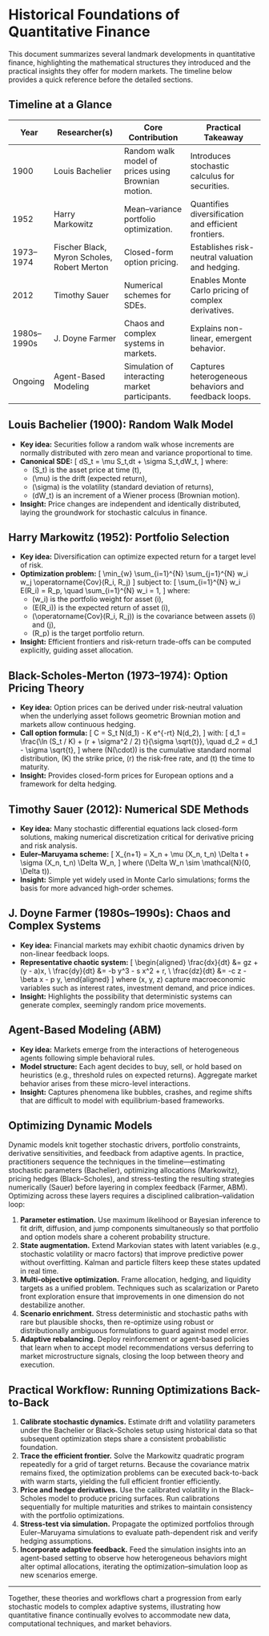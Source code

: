 # Historical Foundations of Quantitative Finance

This document summarizes several landmark developments in quantitative finance, highlighting the mathematical structures they introduced and the practical insights they offer for modern markets. The timeline below provides a quick reference before the detailed sections.

## Timeline at a Glance

| Year | Researcher(s) | Core Contribution | Practical Takeaway |
| ---- | ------------- | ----------------- | ------------------ |
| 1900 | Louis Bachelier | Random walk model of prices using Brownian motion. | Introduces stochastic calculus for securities. |
| 1952 | Harry Markowitz | Mean–variance portfolio optimization. | Quantifies diversification and efficient frontiers. |
| 1973–1974 | Fischer Black, Myron Scholes, Robert Merton | Closed-form option pricing. | Establishes risk-neutral valuation and hedging. |
| 2012 | Timothy Sauer | Numerical schemes for SDEs. | Enables Monte Carlo pricing of complex derivatives. |
| 1980s–1990s | J. Doyne Farmer | Chaos and complex systems in markets. | Explains non-linear, emergent behavior. |
| Ongoing | Agent-Based Modeling | Simulation of interacting market participants. | Captures heterogeneous behaviors and feedback loops. |

## Louis Bachelier (1900): Random Walk Model

- **Key idea:** Securities follow a random walk whose increments are normally distributed with zero mean and variance proportional to time.
- **Canonical SDE:**
  \[
  dS_t = \mu S_t\,dt + \sigma S_t\,dW_t,
  \]
  where:
  - \(S_t\) is the asset price at time \(t\),
  - \(\mu\) is the drift (expected return),
  - \(\sigma\) is the volatility (standard deviation of returns),
  - \(dW_t\) is an increment of a Wiener process (Brownian motion).
- **Insight:** Price changes are independent and identically distributed, laying the groundwork for stochastic calculus in finance.

## Harry Markowitz (1952): Portfolio Selection

- **Key idea:** Diversification can optimize expected return for a target level of risk.
- **Optimization problem:**
  \[
  \min_{w} \sum_{i=1}^{N} \sum_{j=1}^{N} w_i w_j \operatorname{Cov}(R_i, R_j)
  \]
  subject to:
  \[
  \sum_{i=1}^{N} w_i E(R_i) = R_p, \quad \sum_{i=1}^{N} w_i = 1,
  \]
  where:
  - \(w_i\) is the portfolio weight for asset \(i\),
  - \(E(R_i)\) is the expected return of asset \(i\),
  - \(\operatorname{Cov}(R_i, R_j)\) is the covariance between assets \(i\) and \(j\),
  - \(R_p\) is the target portfolio return.
- **Insight:** Efficient frontiers and risk-return trade-offs can be computed explicitly, guiding asset allocation.

## Black-Scholes-Merton (1973–1974): Option Pricing Theory

- **Key idea:** Option prices can be derived under risk-neutral valuation when the underlying asset follows geometric Brownian motion and markets allow continuous hedging.
- **Call option formula:**
  \[
  C = S_t N(d_1) - K e^{-rt} N(d_2),
  \]
  with:
  \[
  d_1 = \frac{\ln (S_t / K) + (r + \sigma^2 / 2) t}{\sigma \sqrt{t}}, \quad d_2 = d_1 - \sigma \sqrt{t},
  \]
  where \(N(\cdot)\) is the cumulative standard normal distribution, \(K\) the strike price, \(r\) the risk-free rate, and \(t\) the time to maturity.
- **Insight:** Provides closed-form prices for European options and a framework for delta hedging.

## Timothy Sauer (2012): Numerical SDE Methods

- **Key idea:** Many stochastic differential equations lack closed-form solutions, making numerical discretization critical for derivative pricing and risk analysis.
- **Euler–Maruyama scheme:**
  \[
  X_{n+1} = X_n + \mu (X_n, t_n) \Delta t + \sigma (X_n, t_n) \Delta W_n,
  \]
  where \(\Delta W_n \sim \mathcal{N}(0, \Delta t)\).
- **Insight:** Simple yet widely used in Monte Carlo simulations; forms the basis for more advanced high-order schemes.

## J. Doyne Farmer (1980s–1990s): Chaos and Complex Systems

- **Key idea:** Financial markets may exhibit chaotic dynamics driven by non-linear feedback loops.
- **Representative chaotic system:**
  \[
  \begin{aligned}
  \frac{dx}{dt} &= gz + (y - a)x, \\
  \frac{dy}{dt} &= -b y^3 - s x^2 + r, \\
  \frac{dz}{dt} &= -c z - \beta x - p y,
  \end{aligned}
  \]
  where \(x, y, z\) capture macroeconomic variables such as interest rates, investment demand, and price indices.
- **Insight:** Highlights the possibility that deterministic systems can generate complex, seemingly random price movements.

## Agent-Based Modeling (ABM)

- **Key idea:** Markets emerge from the interactions of heterogeneous agents following simple behavioral rules.
- **Model structure:** Each agent decides to buy, sell, or hold based on heuristics (e.g., threshold rules on expected returns). Aggregate market behavior arises from these micro-level interactions.
- **Insight:** Captures phenomena like bubbles, crashes, and regime shifts that are difficult to model with equilibrium-based frameworks.

## Optimizing Dynamic Models

Dynamic models knit together stochastic drivers, portfolio constraints, derivative sensitivities, and feedback from adaptive agents. In practice, practitioners sequence the techniques in the timeline—estimating stochastic parameters (Bachelier), optimizing allocations (Markowitz), pricing hedges (Black–Scholes), and stress-testing the resulting strategies numerically (Sauer) before layering in complex feedback (Farmer, ABM). Optimizing across these layers requires a disciplined calibration–validation loop:

1. **Parameter estimation.** Use maximum likelihood or Bayesian inference to fit drift, diffusion, and jump components simultaneously so that portfolio and option models share a coherent probability structure.
2. **State augmentation.** Extend Markovian states with latent variables (e.g., stochastic volatility or macro factors) that improve predictive power without overfitting. Kalman and particle filters keep these states updated in real time.
3. **Multi-objective optimization.** Frame allocation, hedging, and liquidity targets as a unified problem. Techniques such as scalarization or Pareto front exploration ensure that improvements in one dimension do not destabilize another.
4. **Scenario enrichment.** Stress deterministic and stochastic paths with rare but plausible shocks, then re-optimize using robust or distributionally ambiguous formulations to guard against model error.
5. **Adaptive rebalancing.** Deploy reinforcement or agent-based policies that learn when to accept model recommendations versus deferring to market microstructure signals, closing the loop between theory and execution.

## Practical Workflow: Running Optimizations Back-to-Back

1. **Calibrate stochastic dynamics.** Estimate drift and volatility parameters under the Bachelier or Black–Scholes setup using historical data so that subsequent optimization steps share a consistent probabilistic foundation.
2. **Trace the efficient frontier.** Solve the Markowitz quadratic program repeatedly for a grid of target returns. Because the covariance matrix remains fixed, the optimization problems can be executed back-to-back with warm starts, yielding the full efficient frontier efficiently.
3. **Price and hedge derivatives.** Use the calibrated volatility in the Black–Scholes model to produce pricing surfaces. Run calibrations sequentially for multiple maturities and strikes to maintain consistency with the portfolio optimizations.
4. **Stress-test via simulation.** Propagate the optimized portfolios through Euler–Maruyama simulations to evaluate path-dependent risk and verify hedging assumptions.
5. **Incorporate adaptive feedback.** Feed the simulation insights into an agent-based setting to observe how heterogeneous behaviors might alter optimal allocations, iterating the optimization–simulation loop as new scenarios emerge.

---

Together, these theories and workflows chart a progression from early stochastic models to complex adaptive systems, illustrating how quantitative finance continually evolves to accommodate new data, computational techniques, and market behaviors.
